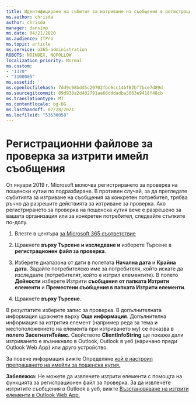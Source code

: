 ```yaml
---
title: Идентифициране на събития за изтриване на съобщения в регистрационни файлове за проверка
ms.author: chrisda
author: chrisda
manager: dansimp
ms.date: 04/21/2020
ms.audience: ITPro
ms.topic: article
ms.service: o365-administration
ROBOTS: NOINDEX, NOFOLLOW
localization_priority: Normal
ms.custom:
- "1370"
- "3100005"
ms.assetid: ''
ms.openlocfilehash: 7dd9c98bd45c29702fbc6cc14bf82bf7bce7d89d
ms.sourcegitcommit: 89d938a2d402791ae66dddadba3063e9418f48cb
ms.translationtype: MT
ms.contentlocale: bg-BG
ms.lasthandoff: 07/28/2021
ms.locfileid: "53630058"
---
```

# <a name="audit-logs-for-deleted-email-messages"></a>Регистрационни файлове за проверка за изтрити имейл съобщения

От януари 2019 г. Microsoft включва регистрирането за проверка на пощенски кутии по подразбиране. В противен случай, за да прегледате събитията за изтриване на съобщения за конкретен потребител, трябва ръчно да разрешите действията за изтриване за проверка. Ако регистрирането за проверка на пощенска кутия вече е разрешено за вашата организация или за конкретен потребител, следвайте стъпките по-долу.

1. Влезте в центъра [за Microsoft 365 съответствие](https://protection.office.com/)

2. Щракнете **върху Търсене и изследване и** изберете Търсене в **регистрационен файл за проверка**.

3. Изберете диапазона от дати в полетата **Начална дата** и **Крайна дата.** Задайте потребителско име за потребителя, който искате да изследвате (потребителят, който е изтрил елементите). В полето **Дейности** изберете Изтрити **съобщения от папката Изтрити елементи** и **Преместени съобщения в папката Изтрити елементи**.

4. Щракнете **върху Търсене**.

В резултатите изберете запис за проверка. В допълнителната информация щракнете върху **Още информация**. Допълнителна информация за изтрития елемент (например реда за тема и местоположението на елемента при изтриването му) се показва в **полето ЗасегнатиТеймс.** Свойството **ClientInfoString** ще покаже дали изтриването е възникнало в Outlook, Outlook в уеб (наричано преди Outlook Web App) или друго устройство.

За повече информация вижте Определяне [кой е настроил препращането на имейли за пощенска кутия.](/microsoft-365/compliance/auditing-troubleshooting-scenarios#determine-if-a-user-deleted-email-items)

**Забележка:** Не можете да извлечете изтрити елементи с помощта на функцията за регистрационен файл за проверка. За да извлечете изтритите съобщения в Outlook в уеб, вижте [Възстановяване на изтрити елементи в Outlook Web App.](https://support.office.com/article/C3D8FC15-EEEF-4F1C-81DF-E27964B7EDD4)
